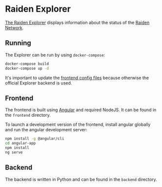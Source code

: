 # Raiden Explorer

[The Raiden Explorer](https://explorer.raiden.network/home) displays information about the status of the [Raiden Network](https://raiden.network/).

## Running

The Explorer can be run by using `docker-compose`:
```sh
docker-compose build
docker-compose up -d
```

It's important to update the [frontend config files](https://github.com/raiden-network/explorer/tree/master/frontend/src/assets/config) because otherwise the official Explorer backend is used.

## Frontend

The frontend is built using [Angular](https://angular.io) and required NodeJS. It can be found in the `frontend` directory.

To launch a development version of the frontend, install angular globally and run the angular development server:
```bash
npm install -g @angular/cli
cd angular-app
npm install
ng serve
```

## Backend

The backend is written in Python and can be found in the `backend` directory.
